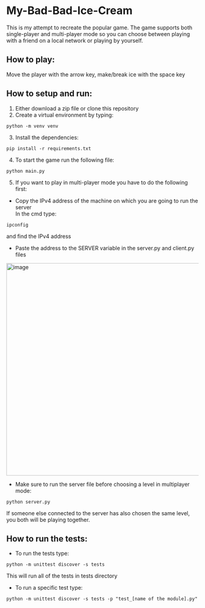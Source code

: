 # My-Bad-Bad-Ice-Cream
This is my attempt to recreate the popular game. The game supports both single-player and multi-player mode so you can choose between playing
with a friend on a local network or playing by yourself.

## How to play:
Move the player with the arrow key, make/break ice with the space key

## How to setup and run:
1. Either download a zip file or clone this repository
2. Create a virtual environment by typing:
```
python -m venv venv
```
3. Install the dependencies:
```
pip install -r requirements.txt
```
4. To start the game run the following file:
```
python main.py
```
5. If you want to play in multi-player mode you have to do the following first:
- Copy the IPv4 address of the machine on which you are going to run the server <br>
In the cmd type:
```
ipconfig
```
and find the IPv4 address
- Paste the address to the SERVER variable in the server.py and client.py files
<img width="557" alt="image" src="https://user-images.githubusercontent.com/92211354/218333720-bfc3a49d-843d-4720-95ab-f883bab94c4f.png">

- Make sure to run the server file before choosing a level in multiplayer mode:
```
python server.py
```
If someone else connected to the server has also chosen the same level, you both will be playing together.

## How to run the tests:
- To run the tests type:
```
python -m unittest discover -s tests
```
This will run all of the tests in tests directory <br>
- To run a specific test type:
```
python -m unittest discover -s tests -p "test_[name of the module].py"
```
